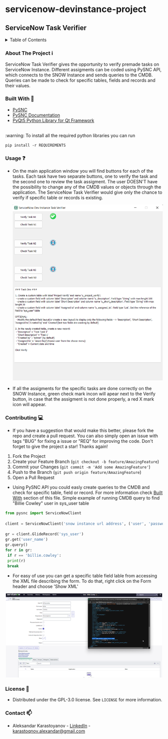 # servicenow-devinstance-project
## ServiceNow Task Verifier

<details>
  <summary>Table of Contents</summary>
  <ol>
	<li><a href="#about-the-project">About The Project</a></li>
    <li><a href="#built-with">Built With</a></li>
    <li><a href="#usage">Usage</a></li>
    <li><a href="#contributing">Contributing</a></li>
    <li><a href="#license">License</a></li>
    <li><a href="#contact">Contact</a></li>
  </ol>
</details>

### About The Project :information_source:
ServiceNow Task Verifier gives the opportunity to verify premade tasks on ServiceNow Instance. Different assigments can be coded using PySNC API, which connects to the SNOW Instance and sends queries to the CMDB. Queries can be made to check for specific tables, fields and records and their values. 

### Built With :hammer:
* [PySNC](https://github.com/ServiceNow/PySNC)
* [PySNC Documentation](https://servicenow.github.io/PySNC/)
* [PyQt5 Python Library for Qt Framework](https://doc.qt.io/qtforpython/)
</br>
:warning: To install all the required python libraries you can run 

```
pip install -r REQUIREMENTS
```

### Usage :question:
* On the main application window you will find buttons for each of the tasks. Each task have two separate buttons, one to verify the task and the second one to review the task assigment. The user DOESN'T have the possibility to change any of the CMDB values or objects through the application. The ServiceNow Task Verifier would give only the chance to verify if specific table or records is existing.

  <p align="center">
  <img src="https://github.com/karastoyanov/servicenow-devinstance-project/blob/main/images/ServiceNow%20Instance/ServiceNow%20Task%20Verifier.png" width="500" title="ServiceNow Task Verifier Main Page">
  </p>

* If all the assigments for the specific tasks are done correctly on the SNOW Instance, green check mark incon will apear next to the Verify button, in case that the assigment is not done properly, a red X mark icon will appear.

 ### Contributing :computer:
 
 * If you have a suggestion that would make this better, please fork the repo and create a pull request. You can also simply open an issue with tags "BUG" for fixing a issue or "REQ" for improving the code. Don't forget to give the project a star! Thanks again!

1. Fork the Project
2. Create your Feature Branch (`git checkout -b feature/AmazingFeature`)
3. Commit your Changes (`git commit -m 'Add some AmazingFeature'`)
4. Push to the Branch (`git push origin feature/AmazingFeature`)
5. Open a Pull Request
 
 * Using PySNC API you could easly create queries to the CMDB and check for specific table, field or record. For more information check <a href="#built-with">Built With</a> section of this file. Simple example of running CMDB query to find "Billie Cowley" user in sys_user table
```python
from pysnc import ServiceNowClient

client = ServiceNowClient('snow instance url address', ('user', 'password'))

gr = client.GlideRecord('sys_user')
gr.get('user_name')
gr.query()
for r in gr:
 if r == 'billie.cowley':
 print(r)
 break
  ```
  
  * For easy of use you can get a specific table field lable from accessing the XML file describing the form. To do that, right click on the Form header and choose 'Show XML'
<p align="center">
  <img src="https://github.com/karastoyanov/servicenow-devinstance-project/blob/main/images/ServiceNow%20Instance/user_name_SNOW_XML.png" width="500" title="XML from sys_user table record">
</p>


 ### License :scroll:
  * Distributed under the GPL-3.0 license. See `LICENSE` for more information.
  
 ### Contact :mailbox:
  * Aleksandar Karastoyanov - [LinkedIn](https://www.linkedin.com/in/aleksandar-karastoyanov/) - karastoqnov.alexandar@gmail.com

